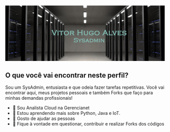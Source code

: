 ![Bem vindos ao meu perfil do Github!](https://github.com/vitorhugonalves/vitorhugonalves/blob/main/header.jpg)

## O que você vai encontrar neste perfil?

Sou um SysAdmin, entusiasta e que odeia fazer tarefas repetitivas. Você vai encontrar aqui, meus projetos pessoais e também Forks que faço para minhas demandas profissionais! 

- 🔭 Sou Analista Cloud na Gerencianet
- 🌱 Estou aprendendo mais sobre Python, Java e IoT.
- 👯 Gosto de ajudar as pessoas
- 💬 Fique à vontade em questionar, contribuir e realizar Forks dos códigos
